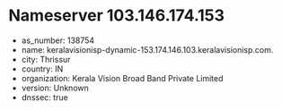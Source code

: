 # Nameserver 103.146.174.153

* as_number: 138754
* name: keralavisionisp-dynamic-153.174.146.103.keralavisionisp.com.
* city: Thrissur
* country: IN
* organization: Kerala Vision Broad Band Private Limited
* version: Unknown
* dnssec: true
